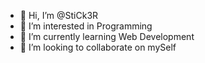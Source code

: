 - 👋 Hi, I’m @StiCk3R
- 👀 I’m interested in Programming
- 🌱 I’m currently learning Web Development
- 💞️ I’m looking to collaborate on mySelf
